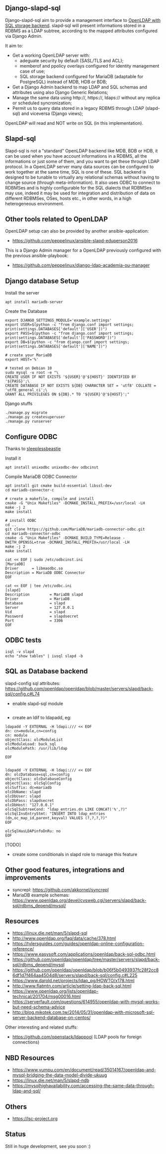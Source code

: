 Django-slapd-sql
----------------
Django-slapd-sql aim to provide a management interface to [OpenLDAP with SQL storage backend](https://www.openldap.org/faq/data/cache/978.html).
slapd-sql will present informations stored in a RDBMS as a LDAP subtree, according to the mapped attributes configured via Django Admin. 

It aim to:

- Get a working OpenLDAP server with:
    - adeguate security by default (SASL/TLS and ACL);
    - memberof and ppolicy overlays configured for identity management case of use;
    - SQL storage backend configured for MariaDB (adaptable for PostgreSQL) instead of MDB, HDB or BDB;
- Get a Django Admin backend to map LDAP and SQL schemas and attributes using also Django Generic Relations;
- Manage the same data using http://, https://, ldaps:// without any replica or scheduled syncronization;
- Permit us to query data stored in a legacy RDBMS through LDAP (slapd-sql) and viceversa (Django views);

OpenLDAP will read and NOT write on SQL (in this implementation).


Slapd-sql
---------
Slapd-sql is not a "standard" OpenLDAP backend like MDB, BDB or HDB, it can be used when you have account informations in a RDBMS, all the informations or just some of them, and you want to get these through LDAP protocol. In a OpenLDAP server many data sources can be configured to work together at the same time, SQL is one of these. SQL backend is designed to be tunable to virtually any relational schemas without having to change source (through meta-information). It also uses ODBC to connect to RDBMSes and is highly configurable for the SQL dialects that RDBMSes may use, indeed it may be used for integration and distribution of data on different RDBMSes, OSes, hosts etc., in other words, in a high heterogeneous environment.

Other tools related to OpenLDAP 
-------------------------------
OpenLDAP setup can also be provided by another ansible-application:
- https://github.com/peppelinux/ansible-slapd-eduperson2016

This is a Django Admin manager for a OpenLDAP previously configured with the previous ansible-playbook:
- https://github.com/peppelinux/django-ldap-academia-ou-manager

Django database Setup
---------------------

Install the server
````
apt install mariadb-server
````

Create the Database
````
export DJANGO_SETTINGS_MODULE='example.settings'
export USER=$(python -c "from django.conf import settings; print(settings.DATABASES['default']['USER'])")
export PASS=$(python -c "from django.conf import settings; print(settings.DATABASES['default']['PASSWORD'])")
export DB=$(python -c "from django.conf import settings; print(settings.DATABASES['default']['NAME'])")

# create your MariaDB
export HOST='%'

# tested on Debian 10
sudo mysql -u root -e "\
CREATE USER IF NOT EXISTS '${USER}'@'${HOST}' IDENTIFIED BY '${PASS}';\
CREATE DATABASE IF NOT EXISTS ${DB} CHARACTER SET = 'utf8' COLLATE = 'utf8_general_ci';\
GRANT ALL PRIVILEGES ON ${DB}.* TO '${USER}'@'${HOST}';"
````

Django stuffs
````
./manage.py migrate
./manage.py createsuperuser
./manage.py runserver

````

Configure ODBC
--------------
Thanks to [sleeplessbeastie](https://blog.sleeplessbeastie.eu/2018/01/08/how-to-install-and-configure-mariadb-unixodbc-driver/)

Install it
````
apt install unixodbc unixodbc-dev odbcinst
````

Compile MariaDB ODBC Connector
````
apt install git cmake build-essential libssl-dev
cd mariadb-connector-c

# create a makefile, compile and install
cmake -G "Unix Makefiles" -DCMAKE_INSTALL_PREFIX=/usr/local -LH
make -j 2
make install

# install ODBC
cd ..
git clone https://github.com/MariaDB/mariadb-connector-odbc.git
cd mariadb-connector-odbc
cmake -G "Unix Makefiles" -DCMAKE_BUILD_TYPE=Release -DWITH_OPENSSL=true -DCMAKE_INSTALL_PREFIX=/usr/local -LH
make -j 2
make install

cat << EOF | sudo /etc/odbcinst.ini
[MariaDB]
Driver      = libmaodbc.so
Description = MariaDB ODBC Connector
EOF

cat << EOF | tee /etc/odbc.ini
[slapd]
Description         = MariaDB slapd
Driver              = MariaDB
Database            = slapd
Server              = 127.0.0.1
Uid                 = slapd
Password            = slapdsecret
Port                = 3306
EOF
````

ODBC tests
----------

````
isql -v slapd
echo "show tables" | iusql slapd -b
````

SQL as Database backend
-----------------------
slapd-config sql attributes:
https://github.com/openldap/openldap/blob/master/servers/slapd/back-sql/config.c#L74


- enable slapd-sql module
````

````

- create an ldif to ldapadd, eg:
````
ldapadd -Y EXTERNAL -H ldapi:/// << EOF
dn: cn=module,cn=config
cn: module
objectClass: olcModuleList
olcModuleLoad: back_sql
olcModulePath: /usr/lib/ldap

EOF
````
````

ldapadd -Y EXTERNAL -H ldapi:/// << EOF
dn: olcDatabase=sql,cn=config
objectClass: olcDatabaseConfig
objectClass: olcSqlConfig
olcSuffix: dc=mariadb
olcDbName: slapd
olcDbUser: slapd
olcDbPass: slapdsecret
olcDbHost: "127.0.0.1"
olcSqlSubtreeCond: "ldap_entries.dn LIKE CONCAT('%',?)"
olcSqlInsEntryStmt: "INSERT INTO ldap_entries (dn,oc_map_id,parent,keyval) VALUES (?,?,?,?)"
EOF

olcSqlHasLDAPinfoDnRu: no
EOF
````
[TODO]
- create some conditionals in slapd role to manage this feature

Other good features, integrations and improvements
--------------------------------------------------

- syncrepl: https://github.com/akkornel/syncrepl
- MariaDB example schemas: https://www.openldap.org/devel/cvsweb.cgi/servers/slapd/back-sql/rdbms_depend/mysql/

Resources
---------
- https://linux.die.net/man/5/slapd-sql
- http://www.openldap.org/faq/data/cache/378.html
- https://tylersguides.com/guides/openldap-online-configuration-reference/
- https://www.easysoft.com/applications/openldap/back-sql-odbc.html
- https://github.com/openldap/openldap/tree/master/servers/slapd/back-sql/rdbms_depend/mysql
- https://github.com/openldap/openldap/blob/b06f5b0493937fc28f2cc86df1d7f464aa4504d8/servers/slapd/back-sql/config.c#L225
- https://www.darold.net/projects/ldap_pg/HOWTO/x178.html
- http://www.flatmtn.com/article/setting-ldap-back-sql.html
- https://www.openldap.org/lists/openldap-technical/201704/msg00016.html
- https://serverfault.com/questions/614955/openldap-with-mysql-works-but-need-schema-advice
- http://blog.mikotek.com.tw/2014/05/31/openldap-with-microsoft-sql-server-backend-database-on-centos/

Other interesting and related stuffs:
- https://github.com/openstack/ldappool (LDAP pools for foreign connections)

NBD Resources
-------------

- https://www.yumpu.com/en/document/read/35014167/openldap-and-mysql-bridging-the-data-model-divide-ukuug
- https://linux.die.net/man/5/slapd-ndb
- https://mysqlhighavailability.com/accessing-the-same-data-through-ldap-and-sql/


Others
------
- https://lsc-project.org

Status
------
Still in huge development, see you soon :)
